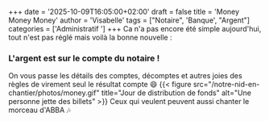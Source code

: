 +++
date = '2025-10-09T16:05:00+02:00'
draft = false
title = 'Money Money Money'
author = 'Visabelle'
tags = ["Notaire", 'Banque', "Argent"]
categories = ['Administratif ']
+++
Ca n'a pas encore été simple aujourd'hui, tout n'est pas réglé mais voilà la bonne nouvelle :
### L'argent est sur le compte du notaire !
On vous passe les détails des comptes, décomptes et autres joies des règles de virement seul le résultat compte 😄
{{< figure src="/notre-nid-en-chantier/photos/money.gif" title="Jour de distribution de fonds" alt="Une personne jette des billets" >}}
Ceux qui veulent peuvent aussi chanter le morceau d'ABBA 🎶